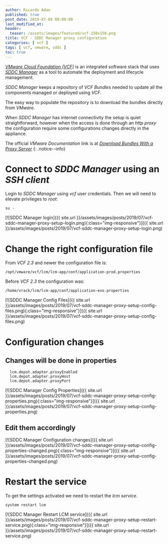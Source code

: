 ```yaml
---
author: Ricardo Adao
published: true
post_date: 2019-07-09 08:00:00
last_modified_at:
header:
  teaser: /assets/images/featured/vcf-150x150.png
title: VCF - SDDC Manager proxy configuration
categories: [ vcf ]
tags: [ vcf, vmware, sddc ]
toc: true
---
```

[_VMware Cloud Foundation (VCF)_](https://docs.vmware.com/en/VMware-Cloud-Foundation/index.html) is an integrated software stack that uses [_SDDC Manager_](https://docs.vmware.com/en/VMware-Cloud-Foundation/3.7/com.vmware.vcf.admin.doc_37/GUID-D143F07A-B3FA-4A14-8D03-BFD2C1810D2E.html) as a tool to automate the deployment and lifecycle management.

_SDDC Manager_ keeps a repository of _VCF Bundles_ needed to update all the components managed or deployed using _VCF_.

The easy way to populate the repository is to download the bundles directly from _VMware_.

When _SDDC Manager_ has internet connectivity the setup is quiet straightforward, however when the access is done through an _http proxy_ the configuration require some configurations changes directly in the appliance.

The official _VMware Documentation_ link is at [_Download Bundles With a Proxy Server_](https://docs.vmware.com/en/VMware-Cloud-Foundation/3.7/com.vmware.vcf.admin.doc_37/GUID-BB15EADE-DCD3-4D51-824E-124C9B364D20.html_)
{: .notice--info}

# Connect to _SDDC Manager_ using an _SSH client_

Login to _SDDC Manager_ using _vcf_ user credentials. Then we will need to elevate privileges to _root_:

```shell
su -
```

[![SDDC Manager login]({{ site.url }}/assets/images/posts/2019/07/vcf-sddc-manager-proxy-setup-login.png){:class="img-responsive"}]({{ site.url }}/assets/images/posts/2019/07/vcf-sddc-manager-proxy-setup-login.png)

# Change the right configuration file

From _VCF 2.3_ and newer the configuration file is:

```shell
/opt/vmware/vcf/lcm/lcm-app/conf/application-prod.properties
```

Before _VCF 2.3_ the configuration was:

```shell
/home/vrack/lcm/lcm-app/conf/application-evo.properties
```

[![SDDC Manager Config Files]({{ site.url }}/assets/images/posts/2019/07/vcf-sddc-manager-proxy-setup-config-files.png){:class="img-responsive"}]({{ site.url }}/assets/images/posts/2019/07/vcf-sddc-manager-proxy-setup-config-files.png)

# Configuration changes

## Changes will be done in properties

```shell
  lcm.depot.adapter.proxyEnabled
  lcm.depot.adapter.proxyHost
  lcm.depot.adapter.proxyPort
```

[![SDDC Manager Config Properties]({{ site.url }}/assets/images/posts/2019/07/vcf-sddc-manager-proxy-setup-config-properties.png){:class="img-responsive"}]({{ site.url }}/assets/images/posts/2019/07/vcf-sddc-manager-proxy-setup-config-properties.png)

## Edit them accordingly

[![SDDC Manager Configuration changes]({{ site.url }}/assets/images/posts/2019/07/vcf-sddc-manager-proxy-setup-config-properties-changed.png){:class="img-responsive"}]({{ site.url }}/assets/images/posts/2019/07/vcf-sddc-manager-proxy-setup-config-properties-changed.png)

# Restart the service

To get the settings activated we need to restart the _lcm service_.

```shell
system restart lcm
```

[![SDDC Manager Restart LCM service]({{ site.url }}/assets/images/posts/2019/07/vcf-sddc-manager-proxy-setup-restart-service.png){:class="img-responsive"}]({{ site.url }}/assets/images/posts/2019/07/vcf-sddc-manager-proxy-setup-restart-service.png)